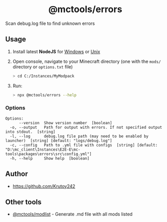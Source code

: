<h1 align="center">@mctools/errors</h1>

Scan debug.log file to find unknown errors

<!-- extended_desc --><!-- /extended_desc -->

## Usage

1. Install latest **NodeJS** for [Windows](https://nodejs.org/en/download/current/) or [Unix](https://nodejs.org/en/download/package-manager/)

2. Open console, navigate to your Minecraft directory (one with the `mods/` directory or `options.txt` file)
   ```sh
   > cd C:/Instances/MyModpack
   ```

3. Run:
    ```sh
    > npx @mctools/errors --help
    ```

### Options

```shell
Options:
      --version  Show version number  [boolean]
  -o, --output   Path for output with errors. If not specified output into stdout.  [string]
  -l, --log      debug.log file path (may need to be enabled by launcher)  [string] [default: "logs/debug.log"]
  -c, --config   Path to .yml file with configs  [string] [default: "D:\mc_client\Instances\E2E-E\mc-tools\packages\errors\src\config.yml"]
  -h, --help     Show help  [boolean]
```

## Author

* https://github.com/Krutoy242

## Other tools

* [@mctools/modlist](https://github.com/Krutoy242/mc-tools/tree/master/packages/modlist) - Generate .md file with all mods listed
